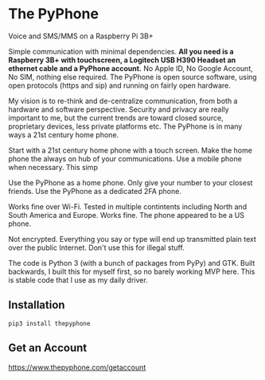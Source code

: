 # The PyPhone
Voice and SMS/MMS on a Raspberry Pi 3B+

Simple communication with minimal dependencies.  **All you need is a Raspberry 3B+ with touchscreen, a Logitech USB H390 Headset an ethernet cable and a PyPhone account.**  No Apple ID, No Google Account, No SIM, nothing else required.  The PyPhone is open source software, using open protocols (https and sip) and running on fairly open hardware.  

My vision is to re-think and de-centralize communication, from both a hardware and software perspective.  Security and privacy are really important to me, but the current trends are toward closed source, proprietary devices, less private platforms etc.  The PyPhone is in many ways a 21st century home phone.

Start with a 21st century home phone with a touch screen.  Make the home phone the always on hub of your communications.  Use a mobile phone when necessary.  This simp

Use the PyPhone as a home phone.  Only give your number to your closest friends.
Use the PyPhone as a dedicated 2FA phone.  

Works fine over Wi-Fi.  Tested in multiple contintents including North and South America and Europe.  Works fine. The phone appeared to be a US phone.

Not encrypted.  Everything you say or type will end up transmitted plain text over the public Internet.  Don't use this for illegal stuff.

The code is Python 3 (with a bunch of packages from PyPy) and GTK.  Built backwards, I built this for myself first, so no barely working MVP here.  This is  stable code that I use as my daily driver.

## Installation
```pip3 install thepyphone```

## Get an Account
https://www.thepyphone.com/getaccount


